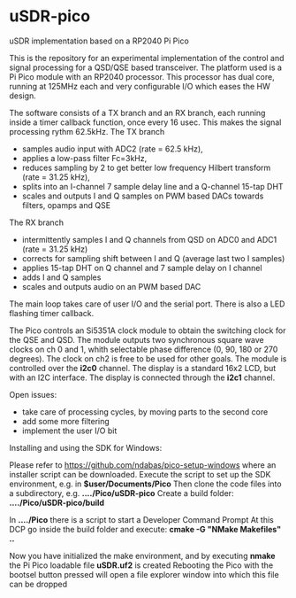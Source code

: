 # uSDR-pico
uSDR implementation based on a RP2040 Pi Pico

This is the repository for an experimental implementation of the control and signal processing for a QSD/QSE based transceiver. The platform used is a Pi Pico module with an RP2040 processor. This processor has dual core, running at 125MHz each and very configurable I/O which eases the HW design.

The software consists of a TX branch and an RX branch, each running inside a timer callback function, once every 16 usec. This makes the signal processing rythm 62.5kHz. 
The TX branch 
- samples audio input with ADC2 (rate = 62.5 kHz), 
- applies a low-pass filter Fc=3kHz, 
- reduces sampling by 2 to get better low frequency Hilbert transform (rate = 31.25 kHz), 
- splits into an I-channel 7 sample delay line and a Q-channel 15-tap DHT
- scales and outputs I and Q samples on PWM based DACs towards filters, opamps and QSE

The RX branch
- intermittently samples I and Q channels from QSD on ADC0 and ADC1 (rate = 31.25 kHz)
- corrects for sampling shift between I and Q (average last two I samples)
- applies 15-tap DHT on Q channel and 7 sample delay on I channel
- adds I and Q samples
- scales and outputs audio on an PWM based DAC

The main loop takes care of user I/O and the serial port. There is also a LED flashing timer callback.

The Pico controls an Si5351A clock module to obtain the switching clock for the QSE and QSD. The module outputs two synchronous square wave clocks on ch 0 and 1, whith selectable phase difference (0, 90, 180 or 270 degrees). The clock on ch2 is free to be used for other goals. The module is controlled over the **i2c0** channel.
The display is a standard 16x2 LCD, but with an I2C interface. The display is connected through the **i2c1** channel.

Open issues:
- take care of processing cycles, by moving parts to the second core
- add some more filtering 
- implement the user I/O bit

Installing and using the SDK for Windows:

Please refer to https://github.com/ndabas/pico-setup-windows  where an installer script can be downloaded.
Execute the script to set up the SDK environment, e.g. in **$user/Documents/Pico**
Then clone the code files into a subdirectory, e.g. **..../Pico/uSDR-pico**
Create a build folder: **..../Pico/uSDR-pico/build**

In **..../Pico** there is a script to start a Developer Command Prompt
At this DCP go inside the build folder and execute: **cmake -G "NMake Makefiles" ..**

Now you have initialized the make environment, and by executing **nmake** the Pi Pico loadable file **uSDR.uf2** is created
Rebooting the Pico with the bootsel button pressed will open a file explorer window into which this file can be dropped

